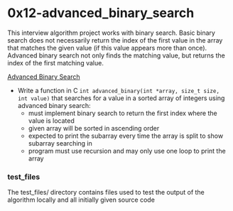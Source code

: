 # 0x12-advanced_binary_search
This interview algorithm project works with binary search.  Basic binary search does not necessarily return the index of the first value in the array that matches the given value (if this value appears more than once).  Advanced binary search not only finds the matching value, but returns the index of the first matching value.

[Advanced Binary Search](/0x12-advanced_binary_search/0-advanced_binary.c)
* Write a function in C `int advanced_binary(int *array, size_t size, int value)` that searches for a value in a sorted array of integers using advanced binary search:
  * must implement binary search to return the first index where the value is located
  * given array will be sorted in ascending order
  * expected to print the subarray every time the array is split to show subarray searching in
  * program must use recursion and may only use one loop to print the array

### test_files
The test_files/ directory contains files used to test the output of the algorithm locally and all initially given source code